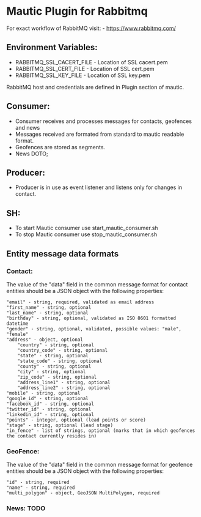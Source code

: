 # Mautic Plugin for Rabbitmq

For exact workflow of RabbitMQ visit:
	- https://www.rabbitmq.com/
	
## Environment Variables: 
* RABBITMQ_SSL_CACERT_FILE - Location of SSL cacert.pem
* RABBITMQ_SSL_CERT_FILE - Location of SSL cert.pem
* RABBITMQ_SSL_KEY_FILE - Location of SSL key.pem

RabbitMQ host and credentials are defined in Plugin section of mautic. 

## Consumer:
* Consumer receives and processes messages for contacts, geofences and news
* Messages received are formated from standard to mautic readable format.
* Geofences are stored as segments.
* News DOTO;

## Producer:
* Producer is in use as event listener and listens only for changes in contact.

## SH:
* To start Mautic consumer use start_mautic_consumer.sh
* To stop Mautic consumer use stop_mautic_consumer.sh

## Entity message data formats

### Contact:
The value of the "data" field in the common message format for contact entities should be a JSON object with the following properties:

```
"email" - string, required, validated as email address
"first_name" - string, optional
"last_name" - string, optional
"birthday" - string, optional, validated as ISO 8601 formatted datetime
"gender" - string, optional, validated, possible values: "male", "female"
"address" - object, optional
	"country" - string, optional
	"country_code" - string, optional
	"state" - string, optional
	"state_code" - string, optional
	"county" - string, optional
	"city" - string, optional
	"zip_code" - string, optional
	"address_line1" - string, optional
	"address_line2" - string, optional
"mobile" - string, optional
"google_id" - string, optional
"facebook_id" - string, optional
"twitter_id" - string, optional
"linkedin_id" - string, optional
"points" - integer, optional (lead points or score)
"stage" - string, optional (lead stage)
"in_fence" - list of strings, optional (marks that in which geofences the contact currently resides in)
```

### GeoFence:
The value of the "data" field in the common message format for geofence entities should be a JSON object with the following properties:
```
"id" - string, required
"name" - string, required
"multi_polygon" - object, GeoJSON MultiPolygon, required
```
### News: TODO